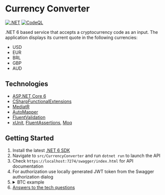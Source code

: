 # Currency Converter
[![.NET](https://github.com/divanchyshyn/CurrencyConverter/actions/workflows/dotnet.yml/badge.svg?branch=main)](https://github.com/divanchyshyn/CurrencyConverter/actions/workflows/dotnet.yml)
[![CodeQL](https://github.com/divanchyshyn/CurrencyConverter/actions/workflows/codeql-analysis.yml/badge.svg?branch=main)](https://github.com/divanchyshyn/CurrencyConverter/actions/workflows/codeql-analysis.yml)

.NET 6 based service that accepts a cryptocurrency code as an input. The application displays its
current quote in the following currencies:
* USD
* EUR
* BRL
* GBP
* AUD

## Technologies

* [ASP.NET Core 6](https://docs.microsoft.com/en-us/aspnet/core/introduction-to-aspnet-core?view=aspnetcore-6.0)
* [CSharpFunctionalExtensions](https://github.com/vkhorikov/CSharpFunctionalExtensions) 
* [MediatR](https://github.com/jbogard/MediatR)
* [AutoMapper](https://automapper.org/)
* [FluentValidation](https://fluentvalidation.net/)
* [xUnit](https://xunit.net/), [FluentAssertions](https://fluentassertions.com/), [Moq](https://github.com/moq)

## Getting Started

1. Install the latest [.NET 6 SDK](https://dotnet.microsoft.com/download/dotnet/6.0)
2. Navigate to `src/CurrencyConverter` and run `dotnet run` to launch the API
3. Check `https://localhost:7274/swagger/index.html` for API documentation
4. For authorization use locally generated JWT token from the Swagger authorization dialog
5.  <details><summary>BTC example</summary><img src="https://user-images.githubusercontent.com/9357531/194728216-2707516b-e305-41f5-ad58-29550f245ede.png"></details>
6. [Answers to the tech questions](https://github.com/divanchyshyn/CurrencyConverter/blob/main/Answers%20to%20technical%20questions.md)